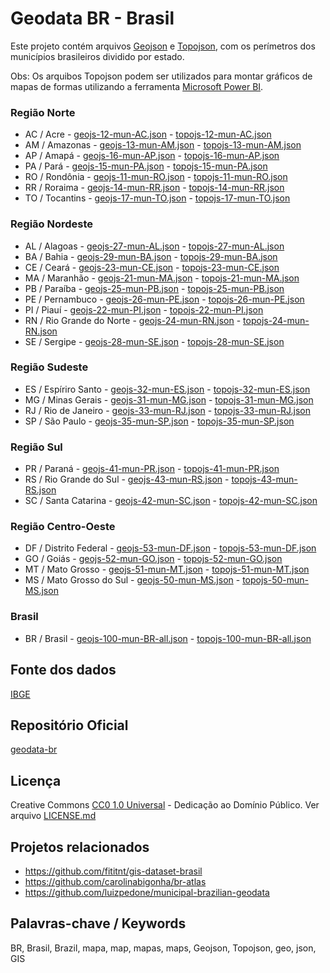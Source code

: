 ﻿
Geodata BR - Brasil
===================

Este projeto contém arquivos [Geojson](http://geojson.org/) e  [Topojson](https://github.com/topojson/), com os perímetros
dos municípios brasileiros dividido por estado.

Obs: Os arquibos Topojson podem ser utilizados para montar gráficos de mapas de formas utilizando a ferramenta [Microsoft Power BI](https://docs.microsoft.com/pt-br/power-bi/visuals/desktop-shape-map).


### Região Norte
* AC / Acre - [geojs-12-mun-AC.json](geojson/geojs-12-mun-AC.json) - [topojs-12-mun-AC.json](topojson/topojs-12-mun-AC.json)
* AM / Amazonas - [geojs-13-mun-AM.json](geojson/geojs-13-mun-AM.json) - [topojs-13-mun-AM.json](topojson/topojs-13-mun-AM.json)
* AP / Amapá - [geojs-16-mun-AP.json](geojson/geojs-16-mun-AP.json) - [topojs-16-mun-AP.json](topojson/topojs-16-mun-AP.json)
* PA / Pará  - [geojs-15-mun-PA.json](geojson/geojs-15-mun-PA.json)  - [topojs-15-mun-PA.json](topojson/topojs-15-mun-PA.json)
* RO / Rondônia - [geojs-11-mun-RO.json](geojson/geojs-11-mun-RO.json) - [topojs-11-mun-RO.json](topojson/topojs-11-mun-RO.json)
* RR / Roraima - [geojs-14-mun-RR.json](geojson/geojs-14-mun-RR.json) - [topojs-14-mun-RR.json](topojson/topojs-14-mun-RR.json)
* TO / Tocantins - [geojs-17-mun-TO.json](geojson/geojs-17-mun-TO.json) - [topojs-17-mun-TO.json](topojson/topojs-17-mun-TO.json)


### Região Nordeste
* AL / Alagoas - [geojs-27-mun-AL.json](geojson/geojs-27-mun-AL.json) - [topojs-27-mun-AL.json](topojson/topojs-27-mun-AL.json)
* BA / Bahia - [geojs-29-mun-BA.json](geojson/geojs-29-mun-BA.json) - [topojs-29-mun-BA.json](topojson/topojs-29-mun-BA.json)
* CE / Ceará - [geojs-23-mun-CE.json](geojson/geojs-23-mun-CE.json) - [topojs-23-mun-CE.json](topojson/topojs-23-mun-CE.json)
* MA / Maranhão - [geojs-21-mun-MA.json](geojson/geojs-21-mun-MA.json) - [topojs-21-mun-MA.json](topojson/topojs-21-mun-MA.json)
* PB / Paraíba - [geojs-25-mun-PB.json](geojson/geojs-25-mun-PB.json) - [topojs-25-mun-PB.json](topojson/topojs-25-mun-PB.json)
* PE / Pernambuco - [geojs-26-mun-PE.json](geojson/geojs-26-mun-PE.json) - [topojs-26-mun-PE.json](topojson/topojs-26-mun-PE.json)
* PI / Piauí - [geojs-22-mun-PI.json](geojson/geojs-22-mun-PI.json) - [topojs-22-mun-PI.json](topojson/topojs-22-mun-PI.json)
* RN / Rio Grande do Norte - [geojs-24-mun-RN.json](geojson/geojs-24-mun-RN.json) - [topojs-24-mun-RN.json](topojson/topojs-24-mun-RN.json)
* SE / Sergipe - [geojs-28-mun-SE.json](geojson/geojs-28-mun-SE.json) - [topojs-28-mun-SE.json](topojson/topojs-28-mun-SE.json)


### Região Sudeste
* ES / Espíriro Santo - [geojs-32-mun-ES.json](geojson/geojs-32-mun-ES.json) - [topojs-32-mun-ES.json](topojson/topojs-32-mun-ES.json)
* MG / Minas Gerais - [geojs-31-mun-MG.json](geojson/geojs-31-mun-MG.json) - [topojs-31-mun-MG.json](topojson/topojs-31-mun-MG.json)
* RJ / Rio de Janeiro - [geojs-33-mun-RJ.json](geojson/geojs-33-mun-RJ.json) - [topojs-33-mun-RJ.json](topojson/topojs-33-mun-RJ.json)
* SP / São Paulo - [geojs-35-mun-SP.json](geojson/geojs-35-mun-SP.json) - [topojs-35-mun-SP.json](topojson/topojs-35-mun-SP.json)


### Região Sul
* PR / Paraná - [geojs-41-mun-PR.json](geojson/geojs-41-mun-PR.json) - [topojs-41-mun-PR.json](topojson/topojs-41-mun-PR.json)
* RS / Rio Grande do Sul - [geojs-43-mun-RS.json](geojson/geojs-43-mun-RS.json) - [topojs-43-mun-RS.json](topojson/topojs-43-mun-RS.json)
* SC / Santa Catarina - [geojs-42-mun-SC.json](geojson/geojs-42-mun-SC.json) - [topojs-42-mun-SC.json](topojson/topojs-42-mun-SC.json)


### Região Centro-Oeste
* DF / Distrito Federal - [geojs-53-mun-DF.json](geojson/geojs-53-mun-DF.json) - [topojs-53-mun-DF.json](topojson/topojs-53-mun-DF.json) 
* GO / Goiás - [geojs-52-mun-GO.json](geojson/geojs-52-mun-GO.json) - [topojs-52-mun-GO.json](topojson/topojs-52-mun-GO.json)
* MT / Mato Grosso - [geojs-51-mun-MT.json](geojson/geojs-51-mun-MT.json) - [topojs-51-mun-MT.json](topojson/topojs-51-mun-MT.json)
* MS / Mato Grosso do Sul - [geojs-50-mun-MS.json](geojson/geojs-50-mun-MS.json) - [topojs-50-mun-MS.json](topojson/topojs-50-mun-MS.json)


### Brasil
* BR / Brasil - [geojs-100-mun-BR-all.json](geojson/geojs-100-mun-BR-all.json) - [topojs-100-mun-BR-all.json](topojson/topojs-100-mun-BR-all.json)


Fonte dos dados
---------------
[IBGE](http://ibge.gov.br/)


Repositório Oficial
-------
[geodata-br](https://github.com/tbrugz/geodata-br)


Licença
-------
Creative Commons [CC0 1.0 Universal](https://creativecommons.org/publicdomain/zero/1.0/) - Dedicação ao Domínio Público. Ver arquivo [LICENSE.md](LICENSE.md)


Projetos relacionados
--------------------- 
* https://github.com/fititnt/gis-dataset-brasil
* https://github.com/carolinabigonha/br-atlas
* https://github.com/luizpedone/municipal-brazilian-geodata


Palavras-chave / Keywords
-------------------------
BR, Brasil, Brazil, mapa, map, mapas, maps, Geojson, Topojson, geo, json, GIS
